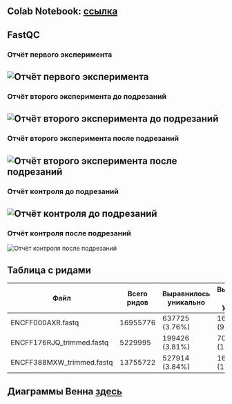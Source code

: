 ## Colab Notebook: [ссылка](https://colab.research.google.com/drive/1pIQZNVP2t549jUt47fjIzUWFrURmHr8T?usp=sharing)

## FastQC

### Отчёт первого эксперимента
![Отчёт первого эксперимента](https://user-images.githubusercontent.com/22128700/158159603-459d8280-0c90-4813-8b71-ebba803541ca.png)
---
### Отчёт второго эксперимента до подрезаний
![Отчёт второго эксперимента до подрезаний](https://user-images.githubusercontent.com/22128700/158159788-2ad5dd65-3e42-4d51-9128-cfbae024f05c.png)
---
### Отчёт второго эксперимента после подрезаний
![Отчёт второго эксперимента после подрезаний](https://user-images.githubusercontent.com/22128700/158159907-0ee519b1-bc4c-4975-a333-ac252ccf43a0.png)
---
### Отчёт контроля до подрезаний
![Отчёт контроля до подрезаний](https://user-images.githubusercontent.com/22128700/158159969-bbabf0bd-b34a-43dd-83c1-1af264624b0f.png)
---
### Отчёт контроля после подрезаний
![Отчёт контроля после подрезаний](https://user-images.githubusercontent.com/22128700/158160015-3acca415-5e29-4c7f-9023-2f3faa009a4d.png)

## Таблица с ридами

Файл | Всего ридов | Выравнилось уникально | Выравнилось не уникально | Не выравнилось
---|---|---|---|---
ENCFF000AXR.fastq | 16955776 | 637725 (3.76%) | 1683561 (9.93%) | 14634490 (86.31%)
ENCFF176RJQ_trimmed.fastq | 5229995 | 199426 (3.81%) | 705106 (13.48%) | 4325463 (82.70%)
ENCFF388MXW_trimmed.fastq | 13755722 | 527914 (3.84%)|1692092 (12.30%)|11535716 (83.86%) | 

## Диаграммы Венна [здесь](/venn_results)
